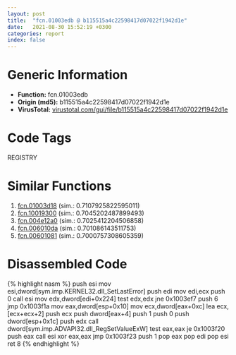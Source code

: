 ```yaml
---
layout: post
title:  "fcn.01003edb @ b115515a4c22598417d07022f1942d1e"
date:   2021-08-30 15:52:19 +0300
categories: report
index: false
---
```


# Generic Information
- **Function:** fcn.01003edb
- **Origin (md5):** b115515a4c22598417d07022f1942d1e
- **VirusTotal:** [virustotal.com/gui/file/b115515a4c22598417d07022f1942d1e][virustotal_ref]

# Code Tags
<span class="tag" id="REGISTRY">REGISTRY</span>


# Similar Functions

1. [fcn.01003d18][similar_1_ref] (sim.: 0.7107925822595011)
2. [fcn.10019300][similar_2_ref] (sim.: 0.7045202487899493)
3. [fcn.004e12a0][similar_3_ref] (sim.: 0.7025412204506858)
4. [fcn.006010da][similar_4_ref] (sim.: 0.701086143511753)
5. [fcn.00601081][similar_5_ref] (sim.: 0.7000757308605359)


# Disassembled Code

{% highlight nasm %}
push esi
mov esi,dword[sym.imp.KERNEL32.dll_SetLastError]
push edi
mov edi,ecx
push 0
call esi
mov edx,dword[edi+0x224]
test edx,edx
jne 0x1003ef7
push 6
jmp 0x1003f1a
mov eax,dword[esp+0x10]
mov ecx,dword[eax+0xc]
lea ecx,[ecx+ecx+2]
push ecx
push dword[eax+4]
push 1
push 0
push dword[esp+0x1c]
push edx
call dword[sym.imp.ADVAPI32.dll_RegSetValueExW]
test eax,eax
je 0x1003f20
push eax
call esi
xor eax,eax
jmp 0x1003f23
push 1
pop eax
pop edi
pop esi
ret 8
{% endhighlight %}


[similar_1_ref]: /report/fcn.01003d18@b115515a4c22598417d07022f1942d1e
[similar_2_ref]: /report/fcn.10019300@2585b133c2e70968905cce13b1fc2654
[similar_3_ref]: /report/fcn.004e12a0@279a61b1e76da49531f1f16fd1102a2d
[similar_4_ref]: /report/fcn.006010da@52d540e8e13e0f0bbb8946b2363a382d
[similar_5_ref]: /report/fcn.00601081@52d540e8e13e0f0bbb8946b2363a382d
[virustotal_ref]: https://www.virustotal.com/gui/file/b115515a4c22598417d07022f1942d1e